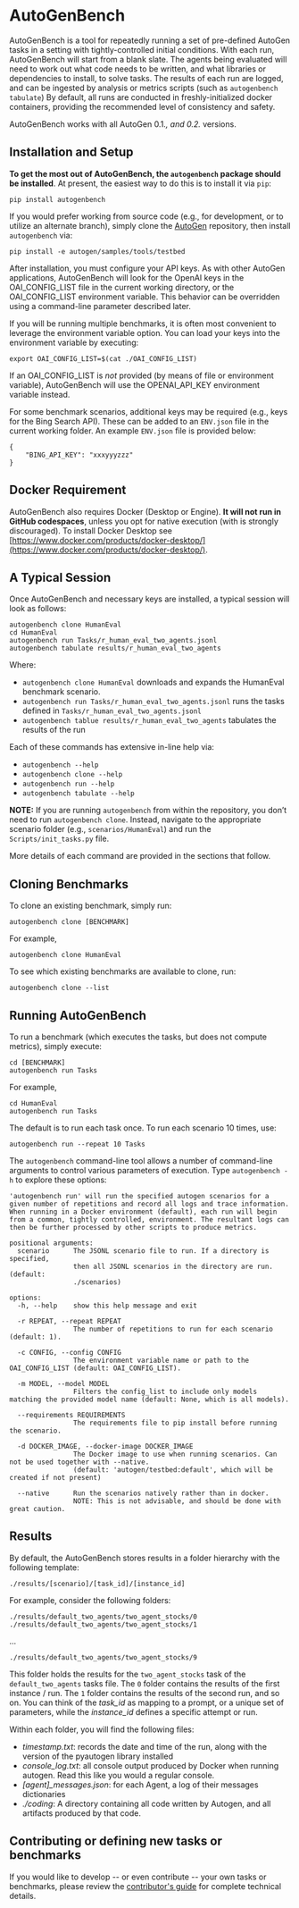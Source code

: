 # AutoGenBench

AutoGenBench is a tool for repeatedly running a set of pre-defined AutoGen tasks in a setting with tightly-controlled initial conditions. With each run, AutoGenBench will start from a blank slate. The agents being evaluated will need to work out what code needs to be written, and what libraries or dependencies to install, to solve tasks. The results of each run are logged, and can be ingested by analysis or metrics scripts (such as `autogenbench tabulate`) By default, all runs are conducted in freshly-initialized docker containers, providing the recommended level of consistency and safety.

AutoGenBench works with all AutoGen 0.1.*, and 0.2.* versions.

## Installation and Setup

**To get the most out of AutoGenBench, the `autogenbench` package should be installed**. At present, the easiest way to do this is to install it via `pip`:

```
pip install autogenbench
```

If you would prefer working from source code (e.g., for development, or to utilize an alternate branch), simply clone the [AutoGen](https://github.com/microsoft/autogen) repository, then install `autogenbench` via:

```
pip install -e autogen/samples/tools/testbed
```

After installation, you must configure your API keys. As with other AutoGen applications, AutoGenBench will look for the OpenAI keys in the OAI_CONFIG_LIST file in the current working directory, or the OAI_CONFIG_LIST environment variable. This behavior can be overridden using a command-line parameter described later.

If you will be running multiple benchmarks, it is often most convenient to leverage the environment variable option. You can load your keys into the environment variable by executing:

```
export OAI_CONFIG_LIST=$(cat ./OAI_CONFIG_LIST)
```

If an OAI_CONFIG_LIST is *not* provided (by means of file or environment variable), AutoGenBench will use the OPENAI_API_KEY environment variable instead.


For some benchmark scenarios, additional keys may be required (e.g., keys for the Bing Search API). These can be added to an `ENV.json` file in the current working folder. An example `ENV.json` file is provided below:

```
{
    "BING_API_KEY": "xxxyyyzzz"
}
```

## Docker Requirement
AutoGenBench also requires Docker (Desktop or Engine). **It will not run in GitHub codespaces**, unless you opt for native execution (with is strongly discouraged). To install Docker Desktop see [https://www.docker.com/products/docker-desktop/](https://www.docker.com/products/docker-desktop/).


## A Typical Session
Once AutoGenBench and necessary keys are installed, a typical session will look as follows:

```
autogenbench clone HumanEval
cd HumanEval
autogenbench run Tasks/r_human_eval_two_agents.jsonl
autogenbench tabulate results/r_human_eval_two_agents
```

Where:
- `autogenbench clone HumanEval` downloads and expands the HumanEval benchmark scenario.
- `autogenbench run Tasks/r_human_eval_two_agents.jsonl` runs the tasks defined in `Tasks/r_human_eval_two_agents.jsonl`
- `autogenbench tablue results/r_human_eval_two_agents` tabulates the results of the run

Each of these commands has extensive in-line help via:

- `autogenbench --help`
- `autogenbench clone --help`
- `autogenbench run --help`
- `autogenbench tabulate --help`

**NOTE:** If you are running `autogenbench` from within the repository, you don’t need to run `autogenbench clone`. Instead, navigate to the appropriate scenario folder (e.g., `scenarios/HumanEval`) and run the `Scripts/init_tasks.py` file.

More details of each command are provided in the sections that follow.

## Cloning Benchmarks
To clone an existing benchmark, simply run:
```
autogenbench clone [BENCHMARK]
```

For example,

```
autogenbench clone HumanEval
```

To see which existing benchmarks are available to clone, run:

```
autogenbench clone --list
```

## Running AutoGenBench

To run a benchmark (which executes the tasks, but does not compute metrics), simply execute:
```
cd [BENCHMARK]
autogenbench run Tasks
```

For example,
```
cd HumanEval
autogenbench run Tasks
```

The default is to run each task once. To run each scenario 10 times, use:

```
autogenbench run --repeat 10 Tasks
```

The `autogenbench` command-line tool allows a number of command-line arguments to control various parameters of execution. Type ``autogenbench -h`` to explore these options:

```
'autogenbench run' will run the specified autogen scenarios for a given number of repetitions and record all logs and trace information. When running in a Docker environment (default), each run will begin from a common, tightly controlled, environment. The resultant logs can then be further processed by other scripts to produce metrics.

positional arguments:
  scenario      The JSONL scenario file to run. If a directory is specified,
                then all JSONL scenarios in the directory are run. (default:
                ./scenarios)

options:
  -h, --help    show this help message and exit

  -r REPEAT, --repeat REPEAT
                The number of repetitions to run for each scenario (default: 1).

  -c CONFIG, --config CONFIG
                The environment variable name or path to the OAI_CONFIG_LIST (default: OAI_CONFIG_LIST).

  -m MODEL, --model MODEL
                Filters the config_list to include only models matching the provided model name (default: None, which is all models).

  --requirements REQUIREMENTS
                The requirements file to pip install before running the scenario.

  -d DOCKER_IMAGE, --docker-image DOCKER_IMAGE
                The Docker image to use when running scenarios. Can not be used together with --native.
                (default: 'autogen/testbed:default', which will be created if not present)

  --native      Run the scenarios natively rather than in docker.
                NOTE: This is not advisable, and should be done with great caution.
```

## Results

By default, the AutoGenBench stores results in a folder hierarchy with the following template:

``./results/[scenario]/[task_id]/[instance_id]``

For example, consider the following folders:

``./results/default_two_agents/two_agent_stocks/0``
``./results/default_two_agents/two_agent_stocks/1``

...

``./results/default_two_agents/two_agent_stocks/9``

This folder holds the results for the ``two_agent_stocks`` task of the ``default_two_agents`` tasks file. The ``0`` folder contains the results of the first instance / run. The ``1`` folder contains the results of the second run, and so on. You can think of the _task_id_ as mapping to a prompt, or a unique set of parameters, while the _instance_id_ defines a specific attempt or run.

Within each folder, you will find the following files:

- *timestamp.txt*: records the date and time of the run, along with the version of the pyautogen library installed
- *console_log.txt*: all console output produced by Docker when running autogen. Read this like you would a regular console.
- *[agent]_messages.json*: for each Agent, a log of their messages dictionaries
- *./coding*: A directory containing all code written by Autogen, and all artifacts produced by that code.

## Contributing or defining new tasks or benchmarks

If you would like to develop -- or even contribute -- your own tasks or benchmarks, please review the [contributor's guide](CONTRIBUTING.md) for complete technical details.
